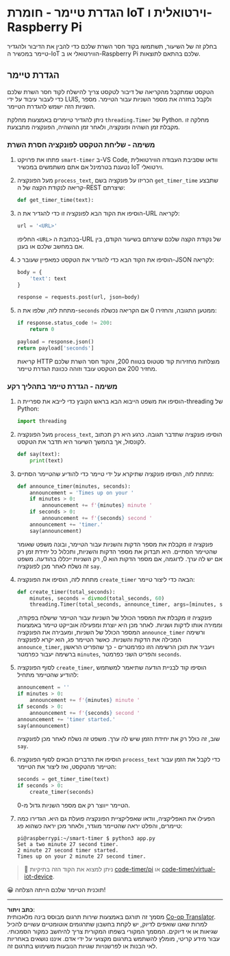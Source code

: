 <!--
CO_OP_TRANSLATOR_METADATA:
{
  "original_hash": "64ad4ddb4de81a18b7252e968f10b404",
  "translation_date": "2025-08-27T22:24:26+00:00",
  "source_file": "6-consumer/lessons/3-spoken-feedback/single-board-computer-set-timer.md",
  "language_code": "he"
}
-->
# הגדרת טיימר - חומרת IoT וירטואלית ו-Raspberry Pi

בחלק זה של השיעור, תשתמשו בקוד חסר השרת שלכם כדי להבין את הדיבור ולהגדיר טיימר במכשיר ה-IoT הווירטואלי או ב-Raspberry Pi שלכם בהתאם לתוצאות.

## הגדרת טיימר

הטקסט שמתקבל מהקריאה של דיבור לטקסט צריך להישלח לקוד חסר השרת שלכם כדי לעבור עיבוד על ידי LUIS, ולקבל בחזרה את מספר השניות עבור הטיימר. מספר השניות הזה ישמש להגדרת הטיימר.

ניתן להגדיר טיימרים באמצעות מחלקת `threading.Timer` של Python. מחלקה זו מקבלת זמן השהיה ופונקציה, ולאחר זמן ההשהיה, הפונקציה מתבצעת.

### משימה - שליחת הטקסט לפונקציה חסרת השרת

1. פתחו את פרויקט `smart-timer` ב-VS Code, וודאו שסביבת העבודה הווירטואלית נטענת בטרמינל אם אתם משתמשים במכשיר IoT וירטואלי.

1. מעל הפונקציה `process_text`, הכריזו על פונקציה בשם `get_timer_time` שתבצע קריאה לנקודת הקצה של ה-REST שיצרתם:

    ```python
    def get_timer_time(text):
    ```

1. הוסיפו את הקוד הבא לפונקציה זו כדי להגדיר את ה-URL לקריאה:

    ```python
    url = '<URL>'
    ```

    החליפו `<URL>` בכתובת ה-URL של נקודת הקצה שלכם שיצרתם בשיעור הקודם, בין אם במחשב שלכם או בענן.

1. הוסיפו את הקוד הבא כדי להגדיר את הטקסט כמאפיין שעובר כ-JSON לקריאה:

    ```python
    body = {
        'text': text
    }
    
    response = requests.post(url, json=body)
    ```

1. מתחת לזה, שלפו את ה-`seconds` ממטען התגובה, והחזירו 0 אם הקריאה נכשלה:

    ```python
    if response.status_code != 200:
        return 0
    
    payload = response.json()
    return payload['seconds']
    ```

    קריאות HTTP מוצלחות מחזירות קוד סטטוס בטווח 200, והקוד חסר השרת שלכם מחזיר 200 אם הטקסט עובד וזוהה ככוונת הגדרת טיימר.

### משימה - הגדרת טיימר בתהליך רקע

1. הוסיפו את משפט הייבוא הבא בראש הקובץ כדי לייבא את ספריית ה-threading של Python:

    ```python
    import threading
    ```

1. מעל הפונקציה `process_text`, הוסיפו פונקציה שתדבר תגובה. כרגע היא רק תכתוב לקונסול, אך בהמשך השיעור היא תדבר את הטקסט.

    ```python
    def say(text):
        print(text)
    ```

1. מתחת לזה, הוסיפו פונקציה שתיקרא על ידי טיימר כדי להודיע שהטיימר הסתיים:

    ```python
    def announce_timer(minutes, seconds):
        announcement = 'Times up on your '
        if minutes > 0:
            announcement += f'{minutes} minute '
        if seconds > 0:
            announcement += f'{seconds} second '
        announcement += 'timer.'
        say(announcement)
    ```

    פונקציה זו מקבלת את מספר הדקות והשניות עבור הטיימר, ובונה משפט שאומר שהטיימר הסתיים. היא תבדוק את מספר הדקות והשניות, ותכלול כל יחידת זמן רק אם יש לה ערך. לדוגמה, אם מספר הדקות הוא 0, רק השניות ייכללו בהודעה. משפט זה נשלח לאחר מכן לפונקציה `say`.

1. מתחת לזה, הוסיפו את הפונקציה `create_timer` הבאה כדי ליצור טיימר:

    ```python
    def create_timer(total_seconds):
        minutes, seconds = divmod(total_seconds, 60)
        threading.Timer(total_seconds, announce_timer, args=[minutes, seconds]).start()
    ```

    פונקציה זו מקבלת את המספר הכולל של השניות עבור הטיימר שישלח בפקודה, וממירה אותו לדקות ושניות. לאחר מכן היא יוצרת ומפעילה אובייקט טיימר באמצעות המספר הכולל של השניות, ומעבירה את הפונקציה `announce_timer` ורשימה המכילה את הדקות והשניות. כאשר הטיימר פג, הוא יקרא לפונקציה `announce_timer`, ויעביר את תוכן הרשימה הזו כפרמטרים - כך שהפריט הראשון ברשימה יעבור כפרמטר `minutes`, והפריט השני כפרמטר `seconds`.

1. לסוף הפונקציה `create_timer`, הוסיפו קוד לבניית הודעה שתיאמר למשתמש להודיע שהטיימר מתחיל:

    ```python
    announcement = ''
    if minutes > 0:
        announcement += f'{minutes} minute '
    if seconds > 0:
        announcement += f'{seconds} second '    
    announcement += 'timer started.'
    say(announcement)
    ```

    שוב, זה כולל רק את יחידת הזמן שיש לה ערך. משפט זה נשלח לאחר מכן לפונקציה `say`.

1. הוסיפו את הדברים הבאים לסוף הפונקציה `process_text` כדי לקבל את הזמן עבור הטיימר מהטקסט, ואז ליצור את הטיימר:

    ```python
    seconds = get_timer_time(text)
    if seconds > 0:
        create_timer(seconds)
    ```

    הטיימר ייווצר רק אם מספר השניות גדול מ-0.

1. הפעילו את האפליקציה, וודאו שאפליקציית הפונקציה פועלת גם היא. הגדירו כמה טיימרים, והפלט יראה שהטיימר מוגדר, ולאחר מכן יראה כשהוא פג:

    ```output
    pi@raspberrypi:~/smart-timer $ python3 app.py 
    Set a two minute 27 second timer.
    2 minute 27 second timer started.
    Times up on your 2 minute 27 second timer.
    ```

> 💁 ניתן למצוא את הקוד הזה בתיקיות [code-timer/pi](../../../../../6-consumer/lessons/3-spoken-feedback/code-timer/pi) או [code-timer/virtual-iot-device](../../../../../6-consumer/lessons/3-spoken-feedback/code-timer/virtual-iot-device).

😀 תוכנית הטיימר שלכם הייתה הצלחה!

---

**כתב ויתור**:  
מסמך זה תורגם באמצעות שירות תרגום מבוסס בינה מלאכותית [Co-op Translator](https://github.com/Azure/co-op-translator). למרות שאנו שואפים לדיוק, יש לקחת בחשבון שתרגומים אוטומטיים עשויים להכיל שגיאות או אי דיוקים. המסמך המקורי בשפתו המקורית צריך להיחשב כמקור הסמכותי. עבור מידע קריטי, מומלץ להשתמש בתרגום מקצועי על ידי אדם. איננו נושאים באחריות לאי הבנות או לפרשנויות שגויות הנובעות משימוש בתרגום זה.
